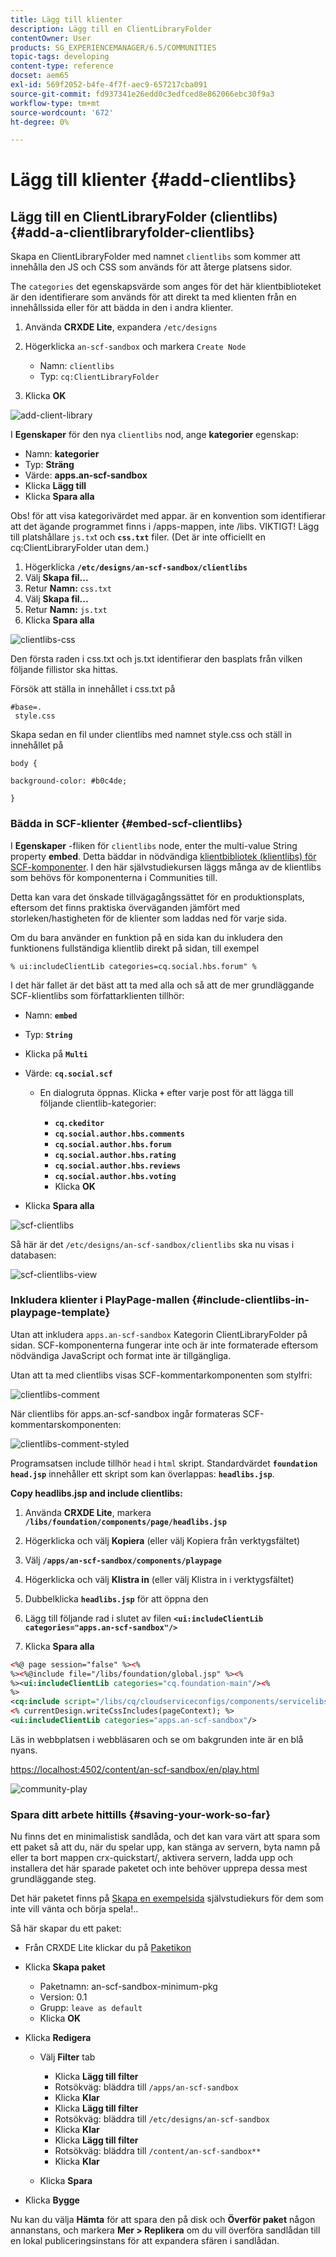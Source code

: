 ```yaml
---
title: Lägg till klienter
description: Lägg till en ClientLibraryFolder
contentOwner: User
products: SG_EXPERIENCEMANAGER/6.5/COMMUNITIES
topic-tags: developing
content-type: reference
docset: aem65
exl-id: 569f2052-b4fe-4f7f-aec9-657217cba091
source-git-commit: fd937341e26edd0c3edfced8e862066ebc30f9a3
workflow-type: tm+mt
source-wordcount: '672'
ht-degree: 0%

---
```


# Lägg till klienter {#add-clientlibs}

## Lägg till en ClientLibraryFolder (clientlibs) {#add-a-clientlibraryfolder-clientlibs}

Skapa en ClientLibraryFolder med namnet `clientlibs` som kommer att innehålla den JS och CSS som används för att återge platsens sidor.

The `categories` det egenskapsvärde som anges för det här klientbiblioteket är den identifierare som används för att direkt ta med klienten från en innehållssida eller för att bädda in den i andra klienter.

1. Använda **CRXDE Lite**, expandera `/etc/designs`

1. Högerklicka `an-scf-sandbox` och markera `Create Node`

   * Namn: `clientlibs`
   * Typ: `cq:ClientLibraryFolder`

1. Klicka **OK**

![add-client-library](assets/add-client-library.png)

I **Egenskaper** för den nya `clientlibs` nod, ange **kategorier** egenskap:

* Namn: **kategorier**
* Typ: **Sträng**
* Värde: **apps.an-scf-sandbox**
* Klicka **Lägg till**
* Klicka **Spara alla**

Obs! för att visa kategorivärdet med appar. är en konvention som identifierar att det ägande programmet finns i /apps-mappen, inte /libs. VIKTIGT! Lägg till platshållare `js.tx`t och **`css.txt`** filer. (Det är inte officiellt en cq:ClientLibraryFolder utan dem.)

1. Högerklicka **`/etc/designs/an-scf-sandbox/clientlibs`**
1. Välj **Skapa fil...**
1. Retur **Namn:** `css.txt`
1. Välj **Skapa fil...**
1. Retur **Namn:** `js.txt`
1. Klicka **Spara alla**

![clientlibs-css](assets/clientlibs-css.png)

Den första raden i css.txt och js.txt identifierar den basplats från vilken följande fillistor ska hittas.

Försök att ställa in innehållet i css.txt på

```
#base=.
 style.css
```

Skapa sedan en fil under clientlibs med namnet style.css och ställ in innehållet på

`body {`

`background-color: #b0c4de;`

`}`

### Bädda in SCF-klienter {#embed-scf-clientlibs}

I **Egenskaper** -fliken för `clientlibs` node, enter the multi-value String property **embed**. Detta bäddar in nödvändiga [klientbibliotek (klientlibs) för SCF-komponenter](/help/communities/client-customize.md#clientlibs-for-scf). I den här självstudiekursen läggs många av de klientlibs som behövs för komponenterna i Communities till.

Detta kan vara det önskade tillvägagångssättet för en produktionsplats, eftersom det finns praktiska överväganden jämfört med storleken/hastigheten för de klienter som laddas ned för varje sida.

Om du bara använder en funktion på en sida kan du inkludera den funktionens fullständiga klientlib direkt på sidan, till exempel

`% ui:includeClientLib categories=cq.social.hbs.forum" %`

I det här fallet är det bäst att ta med alla och så att de mer grundläggande SCF-klientlibs som författarklienten tillhör:

* Namn: **`embed`**
* Typ: **`String`**
* Klicka på **`Multi`**
* Värde: **`cq.social.scf`**

   * En dialogruta öppnas. Klicka **`+`** efter varje post för att lägga till följande clientlib-kategorier:

      * **`cq.ckeditor`**
      * **`cq.social.author.hbs.comments`**
      * **`cq.social.author.hbs.forum`**
      * **`cq.social.author.hbs.rating`**
      * **`cq.social.author.hbs.reviews`**
      * **`cq.social.author.hbs.voting`**
      * Klicka **OK**

* Klicka **Spara alla**

![scf-clientlibs](assets/scf-clientlibs.png)

Så här är det `/etc/designs/an-scf-sandbox/clientlibs` ska nu visas i databasen:

![scf-clientlibs-view](assets/scf-clientlibs1.png)

### Inkludera klienter i PlayPage-mallen {#include-clientlibs-in-playpage-template}

Utan att inkludera `apps.an-scf-sandbox` Kategorin ClientLibraryFolder på sidan. SCF-komponenterna fungerar inte och är inte formaterade eftersom nödvändiga JavaScript och format inte är tillgängliga.

Utan att ta med clientlibs visas SCF-kommentarkomponenten som stylfri:

![clientlibs-comment](assets/clientlibs-comment.png)

När clientlibs för apps.an-scf-sandbox ingår formateras SCF-kommentarskomponenten:

![clientlibs-comment-styled](assets/clientlibs-comment1.png)

Programsatsen include tillhör `head` i `html` skript. Standardvärdet **`foundation head.jsp`** innehåller ett skript som kan överlappas: **`headlibs.jsp`**.

**Copy headlibs.jsp and include clientlibs:**

1. Använda **CRXDE Lite**, markera **`/libs/foundation/components/page/headlibs.jsp`**

1. Högerklicka och välj **Kopiera** (eller välj Kopiera från verktygsfältet)
1. Välj **`/apps/an-scf-sandbox/components/playpage`**
1. Högerklicka och välj **Klistra in** (eller välj Klistra in i verktygsfältet)
1. Dubbelklicka **`headlibs.jsp`** för att öppna den
1. Lägg till följande rad i slutet av filen
   **`<ui:includeClientLib categories="apps.an-scf-sandbox"/>`**

1. Klicka **Spara alla**

```xml
<%@ page session="false" %><%
%><%@include file="/libs/foundation/global.jsp" %><%
%><ui:includeClientLib categories="cq.foundation-main"/><%
%>
<cq:include script="/libs/cq/cloudserviceconfigs/components/servicelibs/servicelibs.jsp"/>
<% currentDesign.writeCssIncludes(pageContext); %>
<ui:includeClientLib categories="apps.an-scf-sandbox"/>
```

Läs in webbplatsen i webbläsaren och se om bakgrunden inte är en blå nyans.

[https://localhost:4502/content/an-scf-sandbox/en/play.html](https://localhost:4502/content/an-scf-sandbox/en/play.html)

![community-play](assets/community-play.png)

### Spara ditt arbete hittills {#saving-your-work-so-far}

Nu finns det en minimalistisk sandlåda, och det kan vara värt att spara som ett paket så att du, när du spelar upp, kan stänga av servern, byta namn på eller ta bort mappen crx-quickstart/, aktivera servern, ladda upp och installera det här sparade paketet och inte behöver upprepa dessa mest grundläggande steg.

Det här paketet finns på [Skapa en exempelsida](/help/communities/create-sample-page.md) självstudiekurs för dem som inte vill vänta och börja spela!..

Så här skapar du ett paket:

* Från CRXDE Lite klickar du på [Paketikon](https://localhost:4502/crx/packmgr/)
* Klicka **Skapa paket**

   * Paketnamn: an-scf-sandbox-minimum-pkg
   * Version: 0.1
   * Grupp: `leave as default`
   * Klicka **OK**

* Klicka **Redigera**

   * Välj **Filter** tab

      * Klicka **Lägg till filter**
      * Rotsökväg: bläddra till `/apps/an-scf-sandbox`
      * Klicka **Klar**
      * Klicka **Lägg till filter**
      * Rotsökväg: bläddra till `/etc/designs/an-scf-sandbox`
      * Klicka **Klar**
      * Klicka **Lägg till filter**
      * Rotsökväg: bläddra till `/content/an-scf-sandbox**`
      * Klicka **Klar**

   * Klicka **Spara**

* Klicka **Bygge**

Nu kan du välja **Hämta** för att spara den på disk och **Överför paket** någon annanstans, och markera **Mer > Replikera** om du vill överföra sandlådan till en lokal publiceringsinstans för att expandera sfären i sandlådan.
